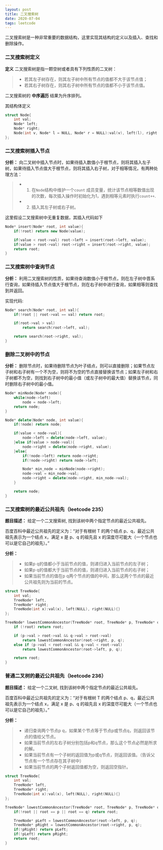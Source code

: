 ```yaml
---
layout: post
title: 二叉搜索树
date: 2020-07-04
tags: leetcode    
---
```


二叉搜索树是一种非常重要的数据结构，这里实现其结构的定义以及插入、查找和删除操作。


### 二叉搜索树定义

**定义**
二叉搜索树是指一颗空树或者具有下列性质的二叉树：

>* 若其左子树存在，则其左子树中所有节点的值都不大于该节点值；
>* 若其右子树存在，则其右子树中所有节点的值都不小于该节点值。 

二叉搜索树的 **中序遍历** 结果为升序排列。

其结构体定义
```c++
struct Node{
    int val;
    Node* left;
    Node* right;
    Node(int v, Node* l = NULL, Node* r = NULL):val(v), left(l), right(r){}
};
```

### 二叉搜索树插入节点

**分析：** 向二叉树中插入节点时，如果待插入数值小于根节点，则将其插入左子树，如果待插入节点值大于根节点，则将其插入右子树，对于相等情况，有两种处理方法：
>* 1. 在`Node`结构中维护一个`count` 成员变量，统计该节点相等数值出现的次数，每次插入操作时初始化为1，遇到相等元素时执行`count++`.
>* 2. 插入其左子树或右子树。  

这里假设二叉搜索树中无重复数据，其插入代码如下
```c++
Node* insert(Node* root, int value){
    if(!root) return new Node(value);

    if(value < root->val) root->left = insert(root->left, value);
    if(value > root->val) root->right = insert(root->right, value);
    return root;
}
```

### 二叉搜索树中查询节点

**分析：** 利用二叉搜索树的性质，如果待查询数值小于根节点，则在左子树中晋系行查询，如果待插入节点值大于根节点，则在右子树中进行查询，如果相等则查找到并返回。

实现代码:  
```c++
Node* search(Node* root, int val){
    if(!root || root->val == val) return root;

    if(root->val > val)
        return search(root->left, val);

    return search(root->right, val);
}
```

### 删除二叉树中的节点

**分析：** 删除节点时，如果待删除节点为叶子结点，则可以直接删除；如果节点左子树和右子树有一个不为空，则将不为空的节点直接替换该节点；如果左子树和右子树都不为空，则找到右子树中的最小值（或左子树中的最大值）替换该节点，同时删除右子树中的最小值。

```c++
Node* minNode(Node* node){
    while(node->left)
        node = node->left;
    return node;
}

Node* delete(Node* node, int value){
    if(!node) return node;

    if(value < node->val){
        node->left = delete(node->left, value);
    }else if(value > node->val){
        node->right = delete(node->right, value);
    }else{
        if(!node->left) return node->right;
        if(!node->right) return node->left;

        Node* min_node = minNode(node->right);
        node->val = min_node->val;
        node->right = delete(node->right, min_node->val);
    }

    return node;
}
```


### 二叉搜索树的最近公共祖先（leetcode 235）

**题目描述：** 给定一个二叉搜索树, 找到该树中两个指定节点的最近公共祖先。

百度百科中最近公共祖先的定义为：“对于有根树 T 的两个结点 p、q，最近公共祖先表示为一个结点 x，满足 x 是 p、q 的祖先且 x 的深度尽可能大（一个节点也可以是它自己的祖先）。”

**分析：** 
>* 如果p q的值都小于当前节点的值，则递归进入当前节点的左子树；
>* 如果p q的值都大于当前节点的值，则递归进入当前节点的右子树；
>* 如果当前节点的值在p q两个节点的值的中间，那么这两个节点的最近公共祖先则为当前的节点。

```c++
struct TreeNode{
    int val;
    TreeNode* left,
    TreeNode* right;
    TreeNode(int x):val(x), left(NULL), right(NULL){}
};

TreeNode* lowestCommonAncestor(TreeNode* root, TreeNode* p, TreeNode* q){
    if (!root) return root;

    if (p->val > root->val && q->val > root->val)
        return lowestCommonAncestor(root->right, p, q);
    else if (p->val < root->val && q->val < root->val)
        return lowestCommonAncestor(root->left, p, q);

    return root;
}
```

### 普通二叉树的最近公共祖先（leetcode 236）

**题目描述：** 给定一个二叉树, 找到该树中两个指定节点的最近公共祖先。

百度百科中最近公共祖先的定义为：“对于有根树 T 的两个结点 p、q，最近公共祖先表示为一个结点 x，满足 x 是 p、q 的祖先且 x 的深度尽可能大（一个节点也可以是它自己的祖先）。”

**分析：** 
>* 递归查询两个节点p q，如果某个节点等于节点p或节点q，则返回该节点的值给父节点。
>* 如果当前节点的左右子树分别包括p和q节点，那么这个节点必然是所求的解。
>* 如果当前节点有一个子树的返回值为p或q节点，则返回该值。（告诉父节点有一个节点存在其子树中）
>* 如果当前节点的两个子树返回值都为空，则返回空指针。

```c++
struct TreeNode{
    int val;
    TreeNode* left,
    TreeNode* right;
    TreeNode(int x):val(x), left(NULL), right(NULL){}
};

TreeNode* lowestCommonAncestor(TreeNode* root, TreeNode* p, TreeNode* q){
    if(!root || root == p || root == q) return root;

    TreeNode* pLeft = lowestCommonAncestor(root->left, p, q);
    TreeNode* pRight = lowestCommonAncestor(root->right, p, q);
    if(!pRight) return pLeft;
    if(!pLeft) return pRight;
    return root;
}
```

